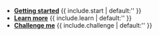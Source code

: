 -   **[Getting started](#getting-started)** {{ include.start | default:'' }}
-   **[Learn more](#learn-more)** {{ include.learn | default:'' }}
-   **[Challenge me](#challenge-me)** {{ include.challenge | default:'' }}